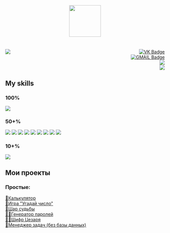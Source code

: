 <div id="header" align="center">
  <img src="https://media.giphy.com/media/JKo6P5QyuFkuhLlfVq/giphy.gif" width="100" />
</div>

<h3></h3>
<h1></h1>
<div>
  <div display="inline" align="right">
    <img src="https://github-readme-stats.vercel.app/api/top-langs/?username=sa1mont&theme=blue-green" align="left"/>
    <div id="social-networks">
      <a href="https://vk.com/sa1monk">
        <img src="https://img.shields.io/badge/VK-blue?logo=VK&logoColor=white&style=for-the-badge" alt="VK Badge" />
      </a>
    </div>
    <div id="my-gmail">
      <a href="mailto:sa1montov@gmail.com">
        <img src="https://img.shields.io/badge/gmail-grey?logo=gmail&logoColor=white&style=for-the-badge" alt="GMAIL Badge" />
      </a>
    </div>
    <div id="my-leetcode">
      <a href="https://leetcode.com/sa1mont/">
        <img src="https://img.shields.io/badge/-LeetCode-FFA116?style=for-the-badge&logo=LeetCode&logoColor=black" />
      </a>
    </div>
    <div id="my-codewars">
      <a href="https://www.codewars.com/users/sa1mont">
        <img src="https://img.shields.io/badge/Codewars-B1361E?style=for-the-badge&logo=Codewars&logoColor=white" />
      </a>
    </div>
  </div>
</div>

<div>
  <h2>My skills</h2>
  <h3>100%</h3><img src="https://img.shields.io/badge/HTML5-E34F26?style=for-the-badge&logo=html5&logoColor=white" />
  <h3>50+%</h3><img src="https://img.shields.io/badge/Django-092E20?style=for-the-badge&logo=django&logoColor=white" />
  <img src="https://img.shields.io/badge/Python-14354C?style=for-the-badge&logo=python&logoColor=white" />
  <img src="https://img.shields.io/badge/Flask-000000?style=for-the-badge&logo=flask&logoColor=white" />
  <img src="https://img.shields.io/badge/GIT-E44C30?style=for-the-badge&logo=git&logoColor=white" />
  <img src="https://img.shields.io/badge/CSS3-1572B6?style=for-the-badge&logo=css3&logoColor=white" />  
  <img src="https://img.shields.io/badge/MySQL-00000F?style=for-the-badge&logo=mysql&logoColor=white" />
  <img src="https://img.shields.io/badge/PostgreSQL-316192?style=for-the-badge&logo=postgresql&logoColor=white" />
  <img src="https://img.shields.io/badge/SQLite-07405E?style=for-the-badge&logo=sqlite&logoColor=white" />
  <img src="https://img.shields.io/badge/JavaScript-F7DF1E?style=for-the-badge&logo=javascript&logoColor=black" />
  <h3>10+%</h3><img src="https://img.shields.io/badge/MongoDB-4EA94B?style=for-the-badge&logo=mongodb&logoColor=white" />
</div>
    
<div>
  <h2>Мои проекты</h2>
  <h3>Простые:</h3>
  <a href="https://github.com/sa1mont/Calculator">🧮Калькулятор</a><br>
  <a href="https://github.com/sa1mont/Guess-the-number">🎲Игра "Угадай число"</a><br>
  <a href="https://github.com/sa1mont/Magic-ball-8">🎱Шар судьбы</a><br>
  <a href="https://github.com/sa1mont/Password-generator">👨‍💻Генератор паролей</a><br>
  <a href="https://github.com/sa1mont/Caesar-Cipher">🕵️‍♂️Шифр Цезаря</a><br>
  <a href="https://github.com/sa1mont/To-Do-List-withoutDB">🎯Менеджер задач (без базы данных)</a><br>
  
</div>

<div id="profile-views" align="center">
  <img src="https://komarev.com/ghpvc/?username=sa1mont&style=flat-square&color=blue" alt="" />
</div>
<!-- <div id="greeting" align="center">
  Hi there 👋
</div> -->

<!--
**sa1mont/sa1mont** is a ✨ _special_ ✨ repository because its `README.md` (this file) appears on your GitHub profile.

Here are some ideas to get you started:

- 🔭 I’m currently working on ...
- 🌱 I’m currently learning ...
- 👯 I’m looking to collaborate on ...
- 🤔 I’m looking for help with ...
- 💬 Ask me about ...
- 📫 How to reach me: ...
- 😄 Pronouns: ...
- ⚡ Fun fact: ...
-->
